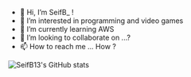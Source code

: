 - 👋 Hi, I’m SeifB_ !
- 👀 I’m interested in programming and video games
- 🌱 I’m currently learning AWS
- 💞️ I’m looking to collaborate on ...?
- 📫 How to reach me ... How ?

<!---
SeifB13/SeifB13 is a ✨ special ✨ repository because its `README.md` (this file) appears on your GitHub profile.
You can click the Preview link to take a look at your changes.
--->

![SeifB13's GitHub stats](https://github-readme-stats-perso-seifb-s-projects.vercel.app/api?username=SeifB13&show_icons=true&hide_border=true)


